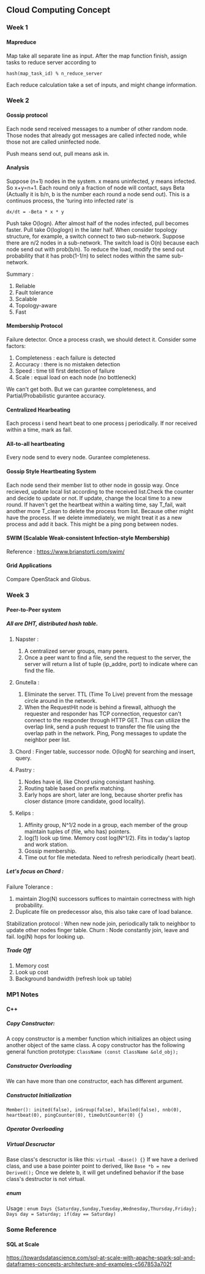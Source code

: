 ## Cloud Computing Concept
### Week 1
#### Mapreduce
Map take all separate line as input. After the map function finish, assign tasks to reduce server according to 
```
hash(map_task_id) % n_reduce_server
```
Each reduce calculation take a set of inputs, and might change information.
### Week 2
#### Gossip protocol
Each node send received messages to a number of other random node. Those nodes that already got messages are called infected node, while those not are called uninfected node.

Push means send out, pull means ask in.
#### Analysis
Suppose (n+1) nodes in the system. x means uninfected, y means infected. So x+y=n+1. Each round only a fraction of node will contact, says Beta (Actually it is b/n, b is the number each round a node send out). 
This is a continuos process, the 'turing into infected rate' is 
```
dx/dt = -Beta * x * y
``` 

Push take O(logn). After almost half of the nodes infected, pull becomes faster. Pull take O(loglogn) in the later half.
When consider topology structure, for example, a switch connect to two sub-network. Suppose there are n/2 nodes in a sub-network. The switch load is O(n) because each node send out with prob(b/n). To reduce the load, modify the send out probability that it has prob(1-1/n) to select nodes within the same sub-network.

Summary : 
1. Reliable
2. Fault tolerance
3. Scalable
4. Topology-aware
5. Fast

#### Membership Protocol
Failure detector. Once a process crash, we should detect it.
Consider some factors:
1. Completeness : each failure is detected
2. Accuracy : there is no mistaken detection
3. Speed : time till first detection of failure
4. Scale : equal load on each node (no bottleneck)

We can't get both. But we can gurantee completeness, and Partial/Probabilistic gurantee accuracy.

#### Centralized Hearbeating
Each process i send heart beat to one process j periodically. If nor received within a time, mark as fail.

#### All-to-all heartbeating
Every node send to every node. Gurantee completeness.

#### Gossip Style Heartbeating System
Each node send their member list to other node in gossip way. Once recieved, update local list according to the received list.Check the counter and decide to update or not. If update, change the local time to a new round.
If haven't get the heartbeat within a waiting time, say T_fail, wait another more T_clean to delete the process from list. Because other might have the process. If we delete immediately, we might treat it as a new process and add it back. This might be a ping pong between nodes.

#### SWIM (Scalable Weak-consistent Infection-style Membership)
Reference : https://www.brianstorti.com/swim/

#### Grid Applications
Compare OpenStack and Globus.

### Week 3
#### Peer-to-Peer system
##### All are DHT, distributed hash table.
1. Napster : 
    1. A centralized server groups, many peers. 
    2. Once a peer want to find a file, send the request to the server, the server will return a list of tuple (ip_addre, port) to indicate where can find the file. 

2. Gnutella : 
    1. Eliminate the server. TTL (Time To Live) prevent from the message circle around in the network. 
    2. When the RequestHit node is behind a firewall, althuogh the requester and responder has TCP connection, requestor can't connect to the responder through HTTP GET. Thus can utilize the overlap link, send a push request to transfer the file using the overlap path in the network. 
Ping, Pong messages to update the neighbor peer list.

3. Chord : Finger table, successor node. O(logN) for searching and insert, query.

4. Pastry : 
    1. Nodes have id, like Chord using consistant hashing. 
    2. Routing table based on prefix matching. 
    3. Early hops are short, later are long, because shorter prefix has closer distance (more candidate, good locality).  

5. Kelips :
    1. Affinity group, N^1/2 node in a group, each member of the group maintain tuples of (file, who has) pointers. 
    2. log(1) look up time. Memory cost log(N^1/2). Fits in today's laptop and work station. 
    3. Gossip membership.
    4. Time out for file metedata. Need to refresh periodically (heart beat).

##### Let's focus on Chord : 

Failure Tolerance : 
1. maintain 2log(N) successors suffices to maintain correctness with high probability.
2. Duplicate file on predecessor also, this also take care of load balance.

Stabilization protocol : When new node join, periodically talk to neighbor to update other nodes finger table.
Churn : Node constantly join, leave and fail. log(N) hops for looking up.

##### Trade Off
1. Memory cost
2. Look up cost
3. Background bandwidth (refresh look up table)

### MP1 Notes
#### C++
##### Copy Constructor:
A copy constructor is a member function which initializes an object using another object of the same class. A copy constructor has the following general function prototype:
`ClassName (const ClassName &old_obj);`

##### Constructor Overloading
We can have more than one constructor, each has different argument.

##### Constructot Initialization
`Member(): inited(false), inGroup(false), bFailed(false), nnb(0), heartbeat(0), pingCounter(0), timeOutCounter(0) {}`

##### Operator Overloading

##### Virtual Descructor
Base class's descructor is like this:
`virtual ~Base() {}`
If we have a derived class, and use a base pointer point to derived, like `Base *b = new Derived();` Once we delete b, it will get undefined behavior if the base class's destructor is not virtual.

##### enum
Usage :
`
enum Days {Saturday,Sunday,Tuesday,Wednesday,Thursday,Friday};
Days day = Saturday;
if(day == Saturday)
`

### Some Reference
#### SQL at Scale
https://towardsdatascience.com/sql-at-scale-with-apache-spark-sql-and-dataframes-concepts-architecture-and-examples-c567853a702f

